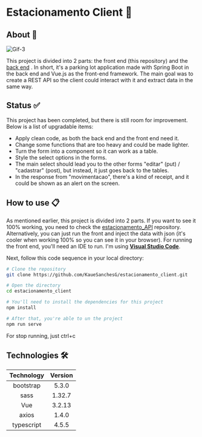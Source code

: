 # Estacionamento Client 🚀

## About 📘

![Gif-3](https://github.com/KaueSanchesG/estacionamento_client/assets/95658722/e55aaed2-5e84-4a2e-a901-6152fe5ce77d)


This project is divided into 2 parts: the front end (this repository) and the [back end](https://github.com/KaueSanchesG/Estacionamento_API) . In short, it's a parking lot application made with Spring Boot in the back end and Vue.js as the front-end framework. The main goal was to create a REST API so the client could interact with it and extract data in the same way.

## Status ✅

This project has been completed, but there is still room for improvement. Below is a list of upgradable items:

* Apply clean code, as both the back end and the front end need it.
* Change some functions that are too heavy and could be made lighter.
* Turn the form into a component so it can work as a table.
* Style the select options in the forms.
* The main select should lead you to the other forms "editar" (put) / "cadastrar" (post), but instead, it just goes back to the tables.
* In the response from "movimentacao", there's a kind of receipt, and it could be shown as an alert on the screen.

## How to use 📋

As mentioned earlier, this project is divided into 2 parts. If you want to see it 100% working, you need to check the [estacionamento_API](https://github.com/KaueSanchesG/Estacionamento_API) repository. Alternatively, you can just run the front and inject the data with json (it's cooler when working 100% so you can see it in your browser). For running the front end, you'll need an IDE to run. I'm using **[Visual Studio Code](https://code.visualstudio.com/)**. 

Next, follow this code sequence in your local directory:

```bash
# Clone the repository
git clone https://github.com/KaueSanchesG/estacionamento_client.git

# Open the directory 
cd estacionamento_client

# You'll need to install the dependencies for this project
npm install

# After that, you're able to un the project
npm run serve

```
For stop running, just ctrl+c

## Technologies 🛠️

|      Technology      | Version |
|:--------------------:|:-------:|
|       bootstrap      |  5.3.0  |
|         sass         |  1.32.7 |
|          Vue         |  3.2.13 |
|         axios        |  1.4.0  |
|      typescript      |  4.5.5  |
